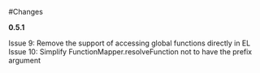 #Changes

**0.5.1**

Issue 9: Remove the support of accessing global functions directly in EL
Issue 10: Simplify FunctionMapper.resolveFunction not to have the prefix argument